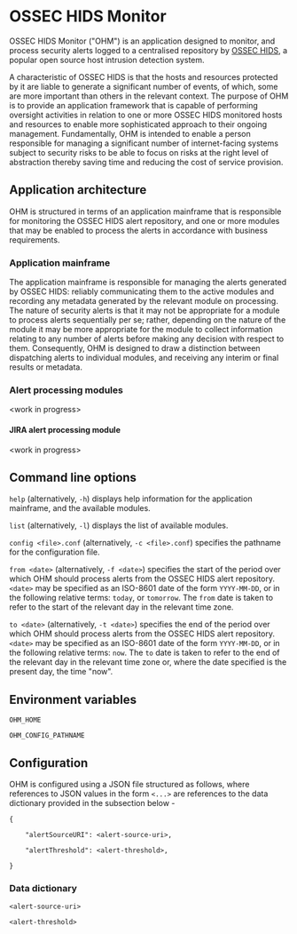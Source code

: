 # OSSEC HIDS Monitor

OSSEC HIDS Monitor ("OHM") is an application designed to monitor, and process
security alerts logged to a centralised repository by [OSSEC HIDS](https://ossec.github.io/),
a popular open source host intrusion detection system.

A characteristic of OSSEC HIDS is that the hosts and resources protected by
it are liable to generate a significant number of events, of which, some are
more important than others in the relevant context. The purpose of OHM is to
provide an application framework that is capable of performing oversight
activities in relation to one or more OSSEC HIDS monitored hosts and resources
to enable more sophisticated approach to their ongoing management.
Fundamentally, OHM is intended to enable a person responsible for managing a
significant number of internet-facing systems subject to security risks to be
able to focus on risks at the right level of abstraction thereby saving time
and reducing the cost of service provision.

## Application architecture

OHM is structured in terms of an application mainframe that is responsible
for monitoring the OSSEC HIDS alert repository, and one or more modules that
may be enabled to process the alerts in accordance with business
requirements.

### Application mainframe

The application mainframe is responsible for managing the alerts generated by
OSSEC HIDS: reliably communicating them to the active modules and recording
any metadata generated by the relevant module on processing.
The nature of security alerts is that it may not be appropriate for a module
to process alerts sequentially per se; rather, depending on the nature of the
module it may be more appropriate for the module to collect information
relating to any number of alerts before making any decision with respect to
them. Consequently, OHM is designed to draw a distinction between dispatching
alerts to individual modules, and receiving any interim or final results or
metadata.

### Alert processing modules

\<work in progress\>

#### JIRA alert processing module

\<work in progress\>

## Command line options

`help` (alternatively, `-h`) displays help information for the application
mainframe, and the available modules.

`list` (alternatively, `-l`) displays the list of available modules.

`config <file>.conf` (alternatively, `-c <file>.conf`) specifies the pathname
for the configuration file.

`from <date>` (alternatively, `-f <date>`) specifies the start of the period
over which OHM should process alerts from the OSSEC HIDS alert repository.
`<date>` may be specified as an ISO-8601 date of the form `YYYY-MM-DD`, or
in the following relative terms: `today`, or `tomorrow`. The `from` date is
taken to refer to the start of the relevant day in the relevant time zone.

`to <date>` (alternatively, `-t <date>`) specifies the end of the period over
which OHM should process alerts from the OSSEC HIDS alert repository. `<date>`
may be specified as an ISO-8601 date of the form `YYYY-MM-DD`, or in the
following relative terms: `now`. The `to` date is taken to refer to the end
of the relevant day in the relevant time zone or, where the date specified is
the present day, the time "now".

## Environment variables

`OHM_HOME`

`OHM_CONFIG_PATHNAME`

## Configuration

OHM is configured using a JSON file structured as follows, where references
to JSON values in the form `<...>` are references to the data dictionary
provided in the subsection below -

```
{

    "alertSourceURI": <alert-source-uri>,

    "alertThreshold": <alert-threshold>,

}
```
### Data dictionary

`<alert-source-uri>`

`<alert-threshold>`

